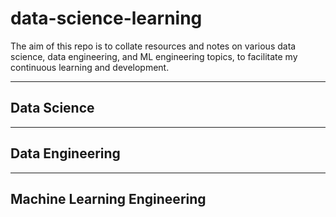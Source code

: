 # data-science-learning
The aim of this repo is to collate resources and notes on various data science, data engineering, and ML engineering topics, to facilitate my continuous learning and development.

----
## Data Science

----
## Data Engineering

----
## Machine Learning Engineering
